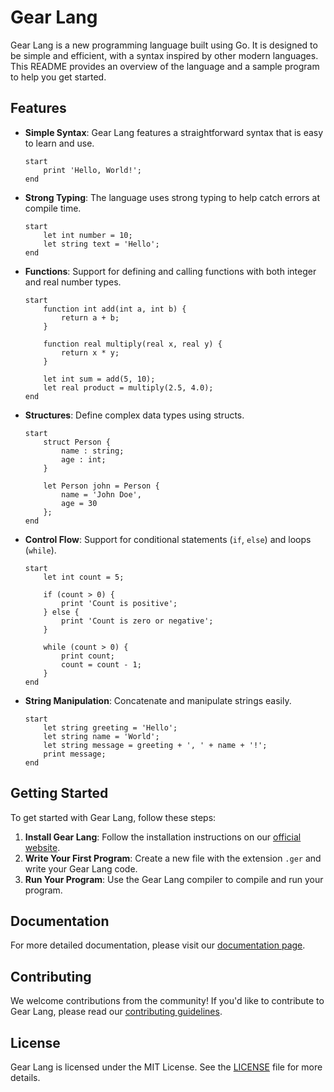 # Gear Lang

Gear Lang is a new programming language built using Go. It is designed to be simple and efficient, with a syntax inspired by other modern languages. This README provides an overview of the language and a sample program to help you get started.

## Features

- **Simple Syntax**: Gear Lang features a straightforward syntax that is easy to learn and use.
    ```gear
    start
        print 'Hello, World!';
    end
    ```

- **Strong Typing**: The language uses strong typing to help catch errors at compile time.
    ```gear
    start
        let int number = 10;
        let string text = 'Hello';
    end
    ```

- **Functions**: Support for defining and calling functions with both integer and real number types.
    ```gear
    start
        function int add(int a, int b) {
            return a + b;
        }

        function real multiply(real x, real y) {
            return x * y;
        }

        let int sum = add(5, 10);
        let real product = multiply(2.5, 4.0);
    end
    ```

- **Structures**: Define complex data types using structs.
    ```gear
    start
        struct Person {
            name : string;
            age : int;
        }

        let Person john = Person {
            name = 'John Doe',
            age = 30
        };
    end
    ```

- **Control Flow**: Support for conditional statements (`if`, `else`) and loops (`while`).
    ```gear
    start
        let int count = 5;

        if (count > 0) {
            print 'Count is positive';
        } else {
            print 'Count is zero or negative';
        }

        while (count > 0) {
            print count;
            count = count - 1;
        }
    end
    ```

- **String Manipulation**: Concatenate and manipulate strings easily.
    ```gear
    start
        let string greeting = 'Hello';
        let string name = 'World';
        let string message = greeting + ', ' + name + '!';
        print message;
    end
    ```

## Getting Started

To get started with Gear Lang, follow these steps:

1. **Install Gear Lang**: Follow the installation instructions on our [official website](https://gear-lang.org).
2. **Write Your First Program**: Create a new file with the extension `.ger` and write your Gear Lang code.
3. **Run Your Program**: Use the Gear Lang compiler to compile and run your program.

## Documentation

For more detailed documentation, please visit our [documentation page](https://gear-lang.org/docs).

## Contributing

We welcome contributions from the community! If you'd like to contribute to Gear Lang, please read our [contributing guidelines](https://gear-lang.org/contributing).

## License

Gear Lang is licensed under the MIT License. See the [LICENSE](LICENSE) file for more details.
